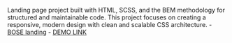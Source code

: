 Landing page project built with HTML, SCSS, and the BEM methodology for structured and maintainable code.
This project focuses on creating a responsive, modern design with clean and scalable CSS architecture.
    - [BOSE landing](https://www.figma.com/file/OMjQNb3hg1LKMV4OwyQ3Ao/BOSE?node-id=0%3A1)
    - [DEMO LINK](https://msdreams.github.io/Boze_landing/)
